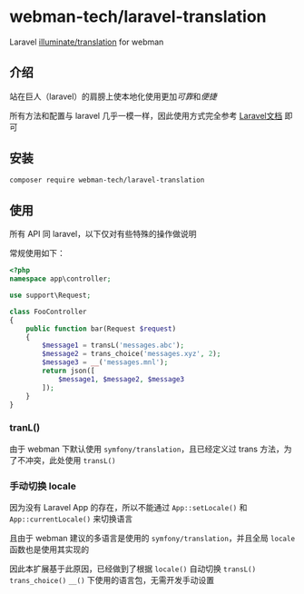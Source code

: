 # webman-tech/laravel-translation

Laravel [illuminate/translation](https://packagist.org/packages/illuminate/translation) for webman

## 介绍

站在巨人（laravel）的肩膀上使本地化使用更加*可靠*和*便捷*

所有方法和配置与 laravel 几乎一模一样，因此使用方式完全参考 [Laravel文档](https://laravel.com/docs/translation) 即可

## 安装

```bash
composer require webman-tech/laravel-translation
```

## 使用

所有 API 同 laravel，以下仅对有些特殊的操作做说明

常规使用如下：

```php
<?php
namespace app\controller;

use support\Request;

class FooController
{
    public function bar(Request $request) 
    {
        $message1 = transL('messages.abc');
        $message2 = trans_choice('messages.xyz', 2);
        $message3 = __('messages.mnl');
        return json([
            $message1, $message2, $message3
        ]);
    }
}
```

### tranL()

由于 webman 下默认使用 `symfony/translation`，且已经定义过 trans 方法，为了不冲突，此处使用 `transL()`

### 手动切换 locale

因为没有 Laravel App 的存在，所以不能通过 `App::setLocale()` 和 `App::currentLocale()` 来切换语言

且由于 webman 建议的多语言是使用的 `symfony/translation`，并且全局 `locale` 函数也是使用其实现的

因此本扩展基于此原因，已经做到了根据 `locale()` 自动切换 `transL()` `trans_choice()` `__()` 下使用的语言包，无需开发手动设置
